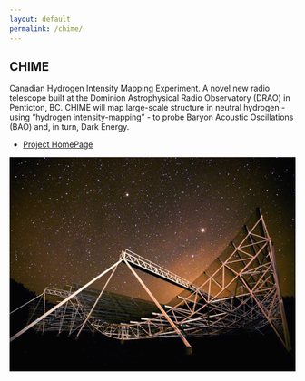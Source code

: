 ```yaml
---
layout: default
permalink: /chime/
---
```

<section class="spotlight style1 orient-right content-align-left image-position-center">
		<div class="content">
			<h2>CHIME</h2>
			<p>Canadian Hydrogen Intensity Mapping Experiment. A novel new radio telescope built at the Dominion Astrophysical Radio Observatory (DRAO) in Penticton, BC. CHIME will map large-scale structure in neutral hydrogen - using “hydrogen intensity-mapping” - to probe Baryon Acoustic Oscillations (BAO) and, in turn, Dark Energy.</p>
			<ul class="actions vertical">
				<li><a href="http://chime.phas.ubc.ca/" class="button">Project HomePage</a></li>
			</ul>
		</div>
		<div class="image">
			<img src="/images/spotlight01.jpg" alt="" />
		</div>
</section>